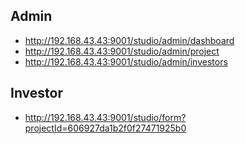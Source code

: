 ## Admin

- http://192.168.43.43:9001/studio/admin/dashboard
- http://192.168.43.43:9001/studio/admin/project
- http://192.168.43.43:9001/studio/admin/investors

## Investor

- http://192.168.43.43:9001/studio/form?projectId=606927da1b2f0f27471925b0
